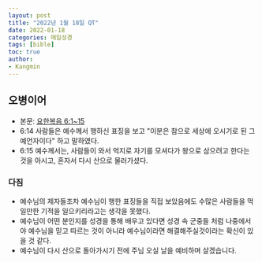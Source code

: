 ```yaml
---
layout: post
title: "2022년 1월 18일 QT"
date: 2022-01-18
categories: 매일성경
tags: [bible]
toc: true
author:
- Kangmin
---
```


## 오병이어
- 본문: [요한복음 6:1~15](https://www.bskorea.or.kr/bible/korbibReadpage.php?version=SAENEW&book=jhn&chap=6&sec=1&cVersion=&fontSize=15px&fontWeight=normal)
- 6:14 사람들은 예수께서 행하신 표징을 보고 "이분은 참으로 세상에 오시기로 된 그 예언자이다" 하고 말하였다.
- 6:15 예수께서는, 사람들이 와서 억지로 자기를 모셔다가 왕으로 삼으려고 한다는 것을 아시고, 혼자서 다시 산으로 물러가셨다.

### 다짐
- 예수님의 제자들조차 예수님이 행한 표징들을 직접 보았음에도 수많은 사람들을 먹일만한 기적을 일으키리라고는 생각을 못했다.
- 예수님이 어떤 분인지를 성경을 통해 배우고 있다면 성경 속 군중들 처럼 나중에서야 예수님을 믿고 따르는 것이 아니라 예수님이라면 해결해주실것이라는 확신이 있을 것 같다.
- 예수님이 다시 산으로 돌아가시기 전에 주님 오실 날을 예비하며 살겠습니다.
